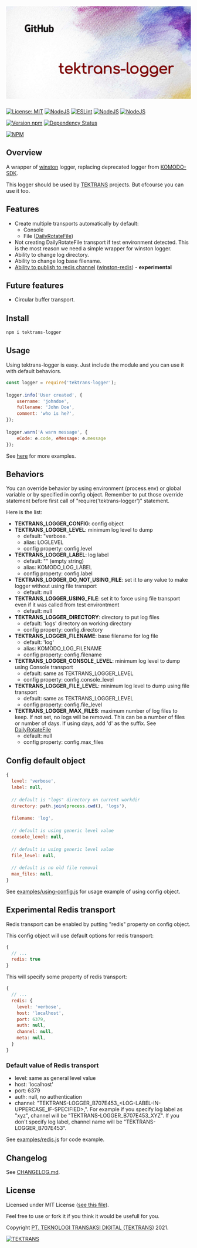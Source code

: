 # ![tektrans-logger](https://raw.githubusercontent.com/tektrans/tektrans-arts/main/projects/tektrans-logger/github-tektrans-logger-social-banner-no-badges.jpg)

[![License: MIT](https://img.shields.io/badge/License-MIT-yellow.svg?style=for-the-badge)](https://opensource.org/licenses/MIT)
[![NodeJS](https://img.shields.io/badge/node.js-6DA55F?style=for-the-badge&logo=node.js&logoColor=white)](https://nodejs.org)
[![ESLint](https://img.shields.io/badge/ESLint-4B3263?style=for-the-badge&logo=eslint&logoColor=white)](https://eslint.org)
[![NodeJS](https://img.shields.io/badge/WINSTON-gray?style=for-the-badge)](https://github.com/winstonjs/winston)
[![NodeJS](https://img.shields.io/badge/TEKTRANS-maroon?style=for-the-badge)](https://tektrans.id)

[![Version npm](https://img.shields.io/npm/v/tektrans-logger.svg)](https://www.npmjs.com/package/tektrans-logger)
[![Dependency Status](https://david-dm.org/tektrans/tektrans-logger.svg?theme=shields.io)](https://david-dm.org/tektrans/tektrans-logger)

[![NPM](https://nodei.co/npm/tektrans-logger.png)](https://nodei.co/npm/tektrans-logger/)

## Overview
A wrapper of [winston](https://github.com/winstonjs/winston) logger,
replacing deprecated logger from [KOMODO-SDK](https://gitlab.kodesumber.com/komodo/komodo-sdk).

This logger should be used by [TEKTRANS](https://tektrans.id) projects.
But ofcourse you can use it too.


## Features
* Create multiple transports automatically by default:
  * Console
  * File ([DailyRotateFile](https://github.com/winstonjs/winston-daily-rotate-file))
* Not creating DailyRotateFile transport if test environment detected.
  This is the most reason we need a simple wrapper for winston logger.
* Ability to change log directory.
* Ability to change log base filename.
* [Ability to publish to redis channel](#experimental-redis-transport) ([winston-redis](https://github.com/winstonjs/winston-redis)) - **experimental**

## Future features
* Circular buffer transport.

## Install
```bash
npm i tektrans-logger
```

## Usage
Using tektrans-logger is easy.
Just include the module and you can use it with default behaviors.

```javascript
const logger = require('tektrans-logger');

logger.info('User created', {
    username: 'johndoe',
    fullename: 'John Doe',
    comment: 'who is he?',
});

logger.warn('A warn message', {
    eCode: e.code, eMessage: e.message
});
```

See [here](./examples) for more examples.

## Behaviors
You can override behavior by using environment (process.env) or global variable
or by specified in config object.
Remember to put those override statement before first call of
"require('tektrans-logger')" statement.

Here is the list:
* **TEKTRANS_LOGGER_CONFIG**: config object
* **TEKTRANS_LOGGER_LEVEL**: minimum log level to dump
  * default: "verbose. "
  * alias: LOGLEVEL
  * config property: config.level
* **TEKTRANS_LOGGER_LABEL**: log label
  * default: "" (empty string)
  * alias: KOMODO_LOG_LABEL
  * config property: config.label
* **TEKTRANS_LOGGER_DO_NOT_USING_FILE**: set it to any value to make logger without
  using file transport
  * default: null
* **TEKTRANS_LOGGER_USING_FILE**: set it to force using file transport even if it
  was called from test environtment
  * default: null
* **TEKTRANS_LOGGER_DIRECTORY**: directory to put log files
  * default: 'logs' directory on working directory
  * config property: config.directory
* **TEKTRANS_LOGGER_FILENAME**: base filename for log file
  * default: 'log'
  * alias: KOMODO_LOG_FILENAME
  * config property: config.filename
* **TEKTRANS_LOGGER_CONSOLE_LEVEL**: minimum log level to dump using Console transport
  * default: same as TEKTRANS_LOGGER_LEVEL
  * config property: config.console_level
* **TEKTRANS_LOGGER_FILE_LEVEL**: minimum log level to dump using file transport
  * default: same as TEKTRANS_LOGGER_LEVEL
  * config property: config.file_level
* **TEKTRANS_LOGGER_MAX_FILES**: maximum number of log files to keep.
  If not set, no logs will be removed. This can be a number of files or number of days.
  If using days, add 'd' as the suffix.
  See [DailyRotateFile](https://github.com/winstonjs/winston-daily-rotate-file#options)
  * default: null
  * config property: config.max_files

## Config default object
```javascript
{
  level: 'verbose',
  label: null,

  // default is "logs" directory on current workdir
  directory: path.join(process.cwd(), 'logs'),

  filename: 'log',

  // default is using generic level value
  console_level: null,

  // default is using generic level value
  file_level: null,

  // default is no old file removal
  max_files: null,
}
```

See [examples/using-config.js](./examples/using-config.js) for
usage example of using config object.

## Experimental Redis transport
Redis transport can be enabled by putting "redis" property on config object.

This config object will use default options for redis transport:
```javascript
{
  // ...
  redis: true
}
```

This will specify some property of redis transport: 
```javascript
{
  // ...
  redis: {
    level: 'verbose',
    host: 'localhost',
    port: 6379,
    auth: null,
    channel: null,
    meta: null,
  }
}
```
### Default value of Redis transport
* level: same as general level value
* host: 'localhost'
* port: 6379
* auth: null, no authentication
* channel: "TEKTRANS-LOGGER_B707E453_<LOG-LABEL-IN-UPPERCASE_IF-SPECIFIED>,".
  For example if you specify log label as "xyz", channel will be
  "TEKTRANS-LOGGER_B707E453_XYZ".
  If you don't specify log label, channel name will be
  "TEKTRANS-LOGGER_B707E453".

See [examples/redis.js](./examples/redis.js) for code example.

## Changelog
See [CHANGELOG.md](./CHANGELOG.md).

## License
Licensed under MIT License
([see this file](./LICENSE)).

Feel free to use or fork it
if you think it would be usefull for you.

Copyright [PT. TEKNOLOGI TRANSAKSI DIGITAL (TEKTRANS)](https://tektrans.id) 2021.

[![TEKTRANS](https://siasky.net/CABQGdV6AnZih995X3er5uLei05jmj9gOgnCoPV2PdnQBw)](https://tektrans.id)